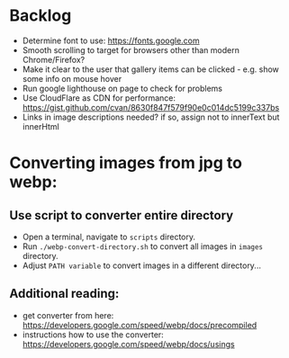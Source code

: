 # Backlog

- Determine font to use: https://fonts.google.com
- Smooth scrolling to target for browsers other than modern Chrome/Firefox?
- Make it clear to the user that gallery items can be clicked - e.g. show some info on mouse hover
- Run google lighthouse on page to check for problems
- Use CloudFlare as CDN for performance: https://gist.github.com/cvan/8630f847f579f90e0c014dc5199c337bs
- Links in image descriptions needed? if so, assign not to innerText but innerHtml

# Converting images from jpg to webp:

## Use script to converter entire directory

- Open a terminal, navigate to `scripts` directory.
- Run `./webp-convert-directory.sh` to convert all images in `images` directory.
- Adjust `PATH variable` to convert images in a different directory...

## Additional reading:

- get converter from here: https://developers.google.com/speed/webp/docs/precompiled
- instructions how to use the converter: https://developers.google.com/speed/webp/docs/usings